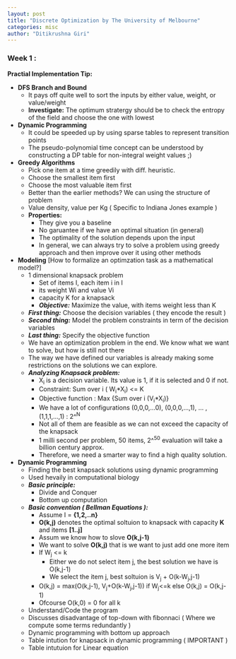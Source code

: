 ```yaml
---
layout: post
title: "Discrete Optimization by The University of Melbourne"
categories: misc
author: "Ditikrushna Giri"
---
```


### Week 1 : 

**Practial Implementation Tip:**
 - **DFS Branch and Bound**
	- It pays off quite well to sort the inputs by either value, weight, or value/weight 
     - **Investigate:** The optimum stratergy should be to check the entropy of the field and choose the one with lowest 
  - **Dynamic Programming**
	  - It could be speeded up by using sparse tables to represent 	transition points
       - The pseudo-polynomial time concept can be understood by constructing a DP table for non-integral weight values ;)
- **Greedy Algorithms**
    - Pick one item at a time greedily with diff. heuristic.
    - Choose the smallest item first
	- Choose the most valuable item first
	- Better than the earlier methods? We can using the structure of problem
	- Value density, value per Kg ( Specific to Indiana Jones example )
	 - **Properties:**
		 - They give you a baseline
		 - No garuantee if we have an optimal situation (in general)
		 - The optimality of the solution depends upon the input
		 - In general, we can always try to solve a problem using greedy approach and then improve over it using other methods
 - **Modeling** [How to formalize an optimzation task as a mathematical model?] 
	 - 1 dimensional knapsack problem
		 - Set of items I, each item i in I
		 - its weight Wi and value Vi
		 - capacity K for a knapsack
		 - ***Objective:*** Maximize the value, with items weight less than K
	- ***First thing:*** Choose the decision variables ( they encode the result )
	- ***Second thing:*** Model the problem constraints in term of the decision variables	
	- ***Last thing:*** Specify the objective function
	- We have an optimization problem in the end. We know what we want to solve, but how is still not there
	- The way we have defined our variables is already making some restrictions on the solutions we can explore.
	- ***Analyzing Knapsack problem:***
		- X<sub>i</sub> is a decision variable. Its value is 1, if it is selected and 0 if not.
		- Constraint: Sum over i ( W<sub>i</sub>*X<sub>i</sub>) <= K
		- Objective function : Max {Sum over i (V<sub>i</sub>*X<sub>i</sub>)}
		- We have a lot of configurations (0,0,0,...0), (0,0,0,...,1), ... ,(1,1,1,...,1) : 2^<sup>N</sup>
		- Not all of them are feasible as we can not exceed the capacity of the knapsack
		- 1 milli second per problem, 50 items, 2^<sup>50</sup> evaluation will take a billion century approx.
		- Therefore, we need a smarter way to find a high quality solution.
 - **Dynamic Programming**
	- Finding the best knapsack solutions using dynamic programming
	- Used hevaily in computational biology
	- ***Basic principle:***
		- Divide and Conquer
		- Bottom up computation
	- ***Basic convention ( Bellman Equations ):***
		- Assume I = **{1,2,..n}**
		- **O(k,j)** denotes the optimal soltuion to knapsack with capacity **K** and items **[1..j]** 
		- Assum we know how to slove **O(k,j-1)**
		- We want to solve **O(k,j)** that is we want to just add one more item
		- If W<sub>j</sub> <= k
			- Either we do not select item j, the best solution we have is O(k,j-1)
			- We select the item j, best soltuion is V<sub>j</sub> + O(k-W<sub>j</sub>,j-1) 
		- O(k,j) = max(O(k,j-1), V<sub>j</sub>+O(k-W<sub>j</sub>,j-1)) if W<sub>j</sub><=k else O(k,j) = O(k,j-1)
		- Ofcourse O(k,0) = 0 for all k
	- Understand/Code the program
	- Discusses disadvantage of top-down with fibonnaci ( Where we compute some terms redundantly )
	- Dynamic programming with bottom up approach
	- Table intution for knapsack in dynamic programming ( IMPORTANT )
	- Table intutuion for Linear equation
